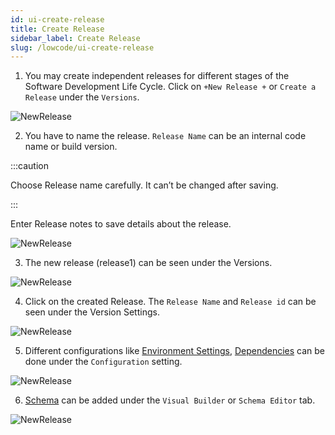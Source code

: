 ```yaml
---
id: ui-create-release
title: Create Release
sidebar_label: Create Release
slug: /lowcode/ui-create-release
---
```

1. You may create independent releases for different stages of the Software Development Life Cycle. Click on `+New Release +` or `Create a Release` under the `Versions`.

![NewRelease](/img/UI-CreateRelease-1.PNG)

2. You have to name the release. `Release Name` can be an internal code name or build version. 

:::caution

Choose Release name carefully. It can’t be changed after saving. 

:::

Enter Release notes to save details about the release.

![NewRelease](/img/UI-CreateRelease-2.PNG)


3. The new release (release1) can be seen under the Versions.

![NewRelease](/img/UI-CreateRelease-3.PNG)

4. Click on the created Release. The `Release Name` and `Release id` can be seen under the Version Settings.

![NewRelease](/img/UI-CreateRelease-4.PNG)

5. Different configurations like [Environment Settings](overview.md#environment-settings), [Dependencies](overview.md#dependencies) can be done under the `Configuration` setting.

![NewRelease](/img/UI-CreateRelease-5.PNG)

6. [Schema](overview.md#schema) can be added under the `Visual Builder` or `Schema Editor` tab.

![NewRelease](/img/UI-CreateRelease-6.PNG)
